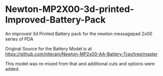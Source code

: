 # Newton-MP2X00-3d-printed-Improved-Battery-Pack
An improved 3d Printed Battery pack for the newton messagepad 2x00 series of PDA

Original Source for the Battery Model is at https://github.com/niterain/Newton-MP2x00-AA-Battery-Tray/tree/master

This model was re-mixed from that and additional cuts and options were added.

